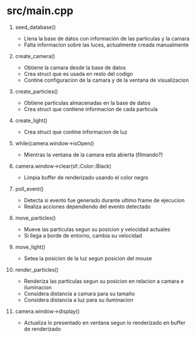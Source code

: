 # src/main.cpp
1. seed\_database()
    - Llena la base de datos con información de las particulas y la camara
    - Falta informacion sobre las luces, actualmente creada manualmente

2. create\_camera()
    - Obtiene la camara desde la base de datos
    - Crea struct que es usada en resto del codigo
    - Contine configuracion de la camara y de la ventana de visualizacion

3. create\_particles()
    - Obtiene particulas almacenadas en la base de datos
    - Crea struct que contiene informacion de cada particula

4. create\_light()
    - Crea struct que contine informacion de luz

5. while(camera.window-\>isOpen()
    - Mientras la ventana de la camara esta abierta (filmando?)

6. camera.window-\>clear(sf::Color::Black)
    - Limpia buffer de renderizado usando el color negro

7. poll\_event()
    - Detecta si evento fue generado durante ultimo frame de ejecucion
    - Realiza acciones dependiendo del evento detectado

8. move\_particles()
    - Mueve las particulas segun su posicion y velocidad actuales
    - Si llega a borde de entorno, cambia su velocidad

9. move\_light()
    - Setea la posicion de la luz segun posicion del mouse

10. render\_particles()
    - Renderiza las particulas segun su posicion en relacion a camara e iluminacion
    - Considera distancia a camara para su tamaño
    - Considera distancia a luz para su iluminacion

11. camera.window-\>display()
    - Actualiza lo presentado en ventana segun lo renderizado en buffer de renderizado
